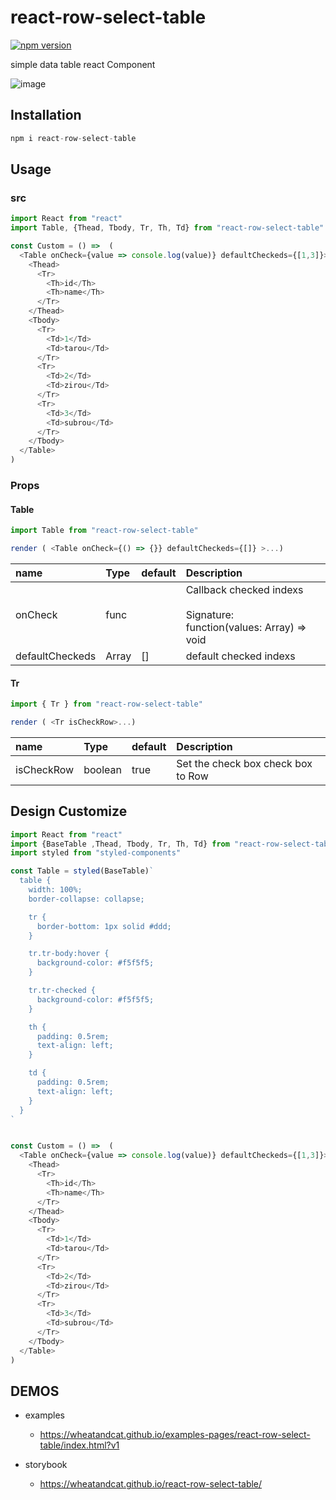 # react-row-select-table

[![npm version](https://badge.fury.io/js/react-row-select-table.svg)](https://badge.fury.io/js/react-row-select-table)

simple data table react Component

![image](./doc/image.png)



## Installation
```js
npm i react-row-select-table
```

## Usage

### src
```js
import React from "react"
import Table, {Thead, Tbody, Tr, Th, Td} from "react-row-select-table"

const Custom = () =>  (
  <Table onCheck={value => console.log(value)} defaultCheckeds={[1,3]}>
    <Thead>
      <Tr>
        <Th>id</Th>
        <Th>name</Th>
      </Tr>
    </Thead>
    <Tbody>
      <Tr>
        <Td>1</Td>
        <Td>tarou</Td>
      </Tr>
      <Tr>
        <Td>2</Td>
        <Td>zirou</Td>
      </Tr>
      <Tr>
        <Td>3</Td>
        <Td>subrou</Td>
      </Tr>
    </Tbody>
  </Table>
)
```

### Props

#### Table
```js
import Table from "react-row-select-table"

render ( <Table onCheck={() => {}} defaultCheckeds={[]} >...)
```

|name|Type|default|Description|
|:---|:---|:---|:---|
|onCheck|func||Callback checked indexs <br><br>Signature:<br> function(values: Array<number>) => void|
|defaultCheckeds|Array<number>|[]|default checked indexs|

#### Tr
```js
import { Tr } from "react-row-select-table"

render ( <Tr isCheckRow>...)
```

|name|Type|default|Description|
|:---|:---|:---|:---|
|isCheckRow|boolean|true|Set the check box check box to Row|



## Design Customize

```js
import React from "react"
import {BaseTable ,Thead, Tbody, Tr, Th, Td} from "react-row-select-table"
import styled from "styled-components"

const Table = styled(BaseTable)`
  table {
    width: 100%;
    border-collapse: collapse;

    tr {
      border-bottom: 1px solid #ddd;
    }

    tr.tr-body:hover {
      background-color: #f5f5f5;
    }

    tr.tr-checked {
      background-color: #f5f5f5;
    }

    th {
      padding: 0.5rem;
      text-align: left;
    }

    td {
      padding: 0.5rem;
      text-align: left;
    }
  }
`


const Custom = () =>  (
  <Table onCheck={value => console.log(value)} defaultCheckeds={[1,3]}>
    <Thead>
      <Tr>
        <Th>id</Th>
        <Th>name</Th>
      </Tr>
    </Thead>
    <Tbody>
      <Tr>
        <Td>1</Td>
        <Td>tarou</Td>
      </Tr>
      <Tr>
        <Td>2</Td>
        <Td>zirou</Td>
      </Tr>
      <Tr>
        <Td>3</Td>
        <Td>subrou</Td>
      </Tr>
    </Tbody>
  </Table>
)
```



## DEMOS
* examples
  * https://wheatandcat.github.io/examples-pages/react-row-select-table/index.html?v1

* storybook
  * https://wheatandcat.github.io/react-row-select-table/
